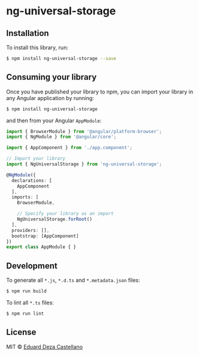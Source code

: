# ng-universal-storage

## Installation

To install this library, run:

```bash
$ npm install ng-universal-storage --save
```

## Consuming your library

Once you have published your library to npm, you can import your library in any Angular application by running:

```bash
$ npm install ng-universal-storage
```

and then from your Angular `AppModule`:

```typescript
import { BrowserModule } from '@angular/platform-browser';
import { NgModule } from '@angular/core';

import { AppComponent } from './app.component';

// Import your library
import { NgUniversalStorage } from 'ng-universal-storage';

@NgModule({
  declarations: [
    AppComponent
  ],
  imports: [
    BrowserModule,

    // Specify your library as an import
    NgUniversalStorage.forRoot()
  ],
  providers: [],
  bootstrap: [AppComponent]
})
export class AppModule { }
```

## Development

To generate all `*.js`, `*.d.ts` and `*.metadata.json` files:

```bash
$ npm run build
```

To lint all `*.ts` files:

```bash
$ npm run lint
```

## License

MIT © [Eduard Deza Castellano](mailto:edezacas@gmail.com)
